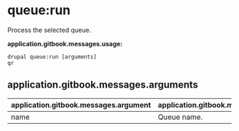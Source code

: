 # queue:run
Process the selected queue.

**application.gitbook.messages.usage:**
```
drupal queue:run [arguments]
qr
```

## application.gitbook.messages.arguments
application.gitbook.messages.argument | application.gitbook.messages.details
---------|-------------
name | Queue name.
